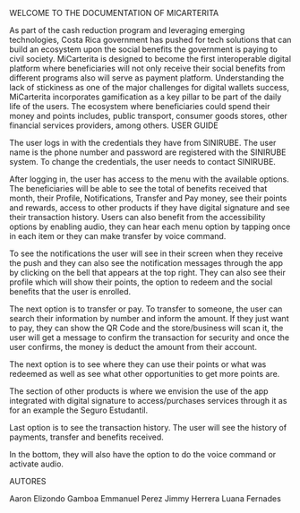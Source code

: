 WELCOME TO THE DOCUMENTATION OF MICARTERITA

As part of the cash reduction program and leveraging emerging technologies, Costa Rica government has pushed for tech solutions that can build an ecosystem upon the social benefits the government is paying to civil society.
MiCarterita is designed to become the first interoperable digital platform where beneficiaries will not only receive their social benefits from different programs also will serve as payment platform. 
Understanding the lack of stickiness as one of the major challenges for digital wallets success, MiCarterita incorporates gamification as a key pillar to be part of the daily life of the users.
The ecosystem where beneficiaries could spend their money and points includes, public transport, consumer goods stores, other financial services providers, among others.
USER GUIDE

The user logs in with the credentials they have from SINIRUBE.  The user name is the phone number and password are registered with the SINIRUBE system. To change the credentials, the user needs to contact SINIRUBE.

After logging in, the user has access to the menu with the available options. The beneficiaries will be able to see the total of benefits received that month, their Profile, Notifications, Transfer and Pay money, see their points and rewards, access to other products if they have digital signature and see their transaction history. Users can also benefit from the accessibility options by enabling audio, they can hear each menu option by tapping once in each item or they can make transfer by voice command.

To see the notifications the user will see in their screen when they receive the push and they can also see the notification messages through the app by clicking on the bell that appears at the top right.
They can also see their profile which will show their points, the option to redeem and the social benefits that the user is enrolled.

The next option is to transfer or pay. To transfer to someone, the user can search their information by number and inform the amount. If they just want to pay, they can show the QR Code and the store/business will scan it, the user will get a message to confirm the transaction for security and once the user confirms, the money is deduct the amount from their account.



The next option is to see where they can use their points or what was redeemed as well as see what other opportunities to get more points are.

The section of other products is where we envision the use of the app integrated with digital signature to access/purchases services through it as for an example the Seguro Estudantil.
	


Last option is to see the transaction history. The user will see the history of payments, transfer and benefits received.

In the bottom, they will also have the option to do the voice command or activate audio.

AUTORES

Aaron Elizondo Gamboa
Emmanuel Perez
Jimmy Herrera
Luana Fernades
